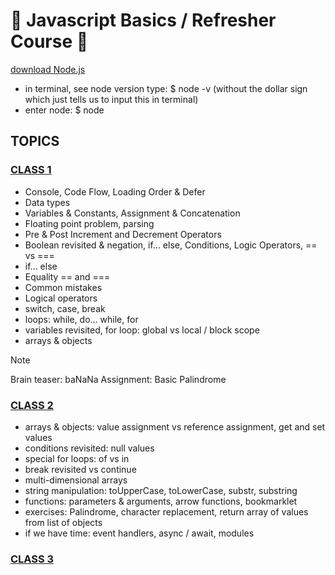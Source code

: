 # 👋 Javascript Basics / Refresher Course 👋

[download Node.js](https://nodejs.org/en)

- in terminal, see node version type: $ node -v (without the dollar sign which just tells us to input this in terminal)
- enter node: $ node

## TOPICS

### [CLASS 1](./class-01.md)

- Console, Code Flow, Loading Order & Defer
- Data types
- Variables & Constants, Assignment & Concatenation
- Floating point problem, parsing
- Pre & Post Increment and Decrement Operators
- Boolean revisited & negation, if... else, Conditions, Logic Operators, == vs ===
- if... else
- Equality == and ===
- Common mistakes
- Logical operators
- switch, case, break
- loops: while, do... while, for
- variables revisited, for loop: global vs local / block scope
- arrays & objects

> [!NOTE]
> Brain teaser: baNaNa
> Assignment: Basic Palindrome

### [CLASS 2](./class-02.md)

- arrays & objects: value assignment vs reference assignment, get and set values
- conditions revisited: null values
- special for loops: of vs in
- break revisited vs continue
- multi-dimensional arrays
- string manipulation: toUpperCase, toLowerCase, substr, substring
- functions: parameters & arguments, arrow functions, bookmarklet
- exercises: Palindrome, character replacement, return array of values from list of objects
- if we have time: event handlers, async / await, modules


### [CLASS 3](./class-03.md)
